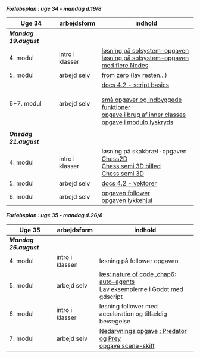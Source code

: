 ***Forløbsplan : uge 34 - mandag d.19/8***

| Uge 34                 | arbejdsform       | indhold                                                                                                                                                                                                                                |
|------------------------|-------------------|----------------------------------------------------------------------------------------------------------------------------------------------------------------------------------------------------------------------------------------|
| ***Mandag 19.august*** |                   |                                                                                                                                                                                                                                        |
| 4. modul               | intro i klasser   | [løsning på solsystem-opgaven](solsystem.txt) <br/> [ løsning på solsystem-opgaven med flere Nodes](https://github.com/digitaltdesignlyngby/solsystem2)                                    |
| 5. modul               | arbejd selv       | [from zero](https://gdquest.github.io/learn-gdscript/)  (lav resten...)                                                                                                                                                                |
| 6+7. modul             | arbejd selv       | [docs 4.2 - script basics](https://docs.godotengine.org/en/4.2/tutorials/scripting/gdscript/index.html) <br/><br/>  [små opgaver og indbyggede funktioner](opgaver_basic_4_2.pdf) <br/> [opgave i brug af inner classes](opgave_draaber.md) <br/> [opgave i modulo lyskryds](opgave_lyskryds.md)    |
|                        |                   |                                                                                                                                                                                                                                        |
| ***Onsdag 21.august*** |                   |                                                                                                                                                                                                                                        |
| 4. modul               | intro i klasser   | løsning på skakbræt-opgaven  <br/> [Chess2D](Chess2D.txt)   <br/>  [Chess semi 3D billed](skak_semi_3D_2.png)   <br/>  [Chess semi 3D](Chess_semi_3D.txt)                                                                                                                                                                                                         |
| 5. modul               | arbejd selv       | [docs 4.2 - vektorer](https://docs.godotengine.org/en/stable/tutorials/math/vector_math.html#)                                                                                                                                         |
| 6. modul               | arbejd selv       | [opgaven follower](opgave_follower.html) <br/> [opgaven lykkehjul](opgave_lykkehjulet_4_2.pdf)                                                                                                                                             |


***Forløbsplan : uge 35 - mandag d.26/8***

| Uge 35                 | arbejdsform       | indhold                                                                                                                                                                                                                                |
|------------------------|-------------------|----------------------------------------------------------------------------------------------------------------------------------------------------------------------------------------------------------------------------------------|
| ***Mandag 26.august*** |                   |                                                                                                                                                                                                                                        |
| 4. modul               | intro i klassen   | løsning på follower opgaven                                                                                                                                                                                                            |
| 5. modul               | arbejd  selv      | [læs: nature of code ,chap6: auto-agents](https://natureofcode.com/book/chapter-6-autonomous-agents/) <br/> Lav eksemplerne i Godot med gdscript                                                                                       |
| 6. modul               | intro i klasser   | løsning follower med acceleration og tilfældig bevægelse                                                                                                                                                                               |
| 7. modul               | arbejd  selv      | [Nedarvnings opgave : Predator og Prey](opgave_follower_nedarvning.md)  <br/>  [opgave scene-skift](opgave_scene_skift.pdf)                                                                                                            |


